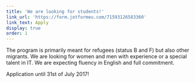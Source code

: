 ```yaml
---
title: 'We are looking for students!'
link_url: 'https://form.jotformeu.com/71593126583360'
link_text: Apply
display: true
order: 1
---
```



The program is primarily meant for refugees (status B and F) but also other migrants. We are looking for women and men with experience or a special talent in IT. We are expecting fluency in English and full commitment.

Application until 31st of July 2017!